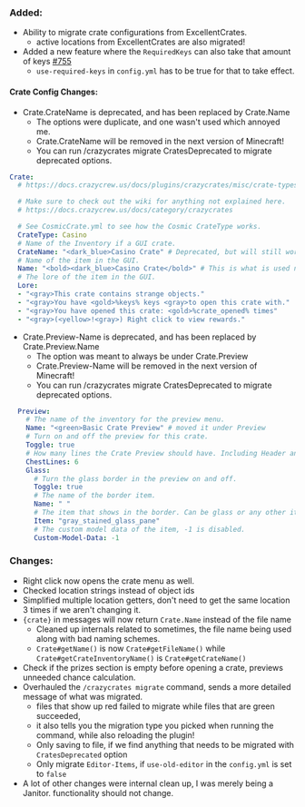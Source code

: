 ### Added:
- Ability to migrate crate configurations from ExcellentCrates.
  - active locations from ExcellentCrates are also migrated!
- Added a new feature where the `RequiredKeys` can also take that amount of keys [#755](https://github.com/Crazy-Crew/CrazyCrates/issues/755)
  - `use-required-keys` in `config.yml` has to be true for that to take effect.

#### Crate Config Changes:
- Crate.CrateName is deprecated, and has been replaced by Crate.Name
  - The options were duplicate, and one wasn't used which annoyed me.
  - Crate.CrateName will be removed in the next version of Minecraft!
  - You can run /crazycrates migrate CratesDeprecated to migrate deprecated options.
```yml
Crate:
  # https://docs.crazycrew.us/docs/plugins/crazycrates/misc/crate-types

  # Make sure to check out the wiki for anything not explained here.
  # https://docs.crazycrew.us/docs/category/crazycrates

  # See CosmicCrate.yml to see how the Cosmic CrateType works.
  CrateType: Casino
  # Name of the Inventory if a GUI crate.
  CrateName: "<dark_blue>Casino Crate" # Deprecated, but will still work
  # Name of the item in the GUI.
  Name: "<bold><dark_blue>Casino Crate</bold>" # This is what is used now if CrateName isn't found
  # The lore of the item in the GUI.
  Lore:
  - "<gray>This crate contains strange objects."
  - "<gray>You have <gold>%keys% keys <gray>to open this crate with."
  - "<gray>You have opened this crate: <gold>%crate_opened% times"
  - "<gray>(<yellow>!<gray>) Right click to view rewards."
```
- Crate.Preview-Name is deprecated, and has been replaced by Crate.Preview.Name
  - The option was meant to always be under Crate.Preview
  - Crate.Preview-Name will be removed in the next version of Minecraft!
  - You can run /crazycrates migrate CratesDeprecated to migrate deprecated options.
```yml
  Preview:
    # The name of the inventory for the preview menu.
    Name: "<green>Basic Crate Preview" # moved it under Preview
    # Turn on and off the preview for this crate.
    Toggle: true
    # How many lines the Crate Preview should have. Including Header and Bottom (Between 3 and 6)
    ChestLines: 6
    Glass:
      # Turn the glass border in the preview on and off.
      Toggle: true
      # The name of the border item.
      Name: " "
      # The item that shows in the border. Can be glass or any other item.
      Item: "gray_stained_glass_pane"
      # The custom model data of the item, -1 is disabled.
      Custom-Model-Data: -1 
```

### Changes:
- Right click now opens the crate menu as well.
- Checked location strings instead of object ids
- Simplified multiple location getters, don't need to get the same location 3 times if we aren't changing it.
- `{crate}` in messages will now return `Crate.Name` instead of the file name
  - Cleaned up internals related to sometimes, the file name being used along with bad naming schemes.
  - `Crate#getName()` is now `Crate#getFileName()` while `Crate#getCrateInventoryName()` is `Crate#getCrateName()`
- Check if the prizes section is empty before opening a crate, previews unneeded chance calculation.
- Overhauled the `/crazycrates migrate` command, sends a more detailed message of what was migrated.
  - files that show up red failed to migrate while files that are green succeeded,
  - it also tells you the migration type you picked when running the command, while also reloading the plugin!
  - Only saving to file, if we find anything that needs to be migrated with `CratesDeprecated` option
  - Only migrate `Editor-Items`, if `use-old-editor` in the `config.yml` is set to `false`
- A lot of other changes were internal clean up, I was merely being a Janitor. functionality should not change.